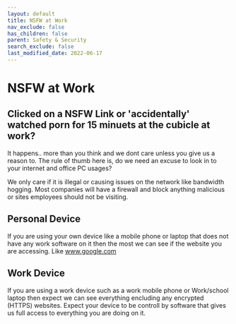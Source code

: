 ```yaml
---
layout: default
title: NSFW at Work
nav_exclude: false
has_children: false
parent: Safety & Security
search_exclude: false
last_modified_date: 2022-06-17
---
```

# NSFW at Work
##   Clicked on a NSFW Link or 'accidentally' watched porn for 15 minuets at the cubicle at work? 
It happens.. more than you think and we dont care unless you give us a reason to. The rule of thumb here is, do we need an excuse to look in to your internet and office PC usages? 

We only care if it is illegal or causing issues on the network like bandwidth hogging. Most companies will have a firewall and block anything malicious or sites employees should not be visiting. 


## Personal Device
If you are using your own device like a mobile phone or laptop that does not have any work software on it then the most we can see if the website you are accessing. Like www.google.com 

## Work Device 
If you are using a work device such as a work mobile phone or Work/school laptop then expect we can see everything encluding any encrypted (HTTPS) websites. Expect your device to be controll by software that gives us full access to everything you are doing on it.

